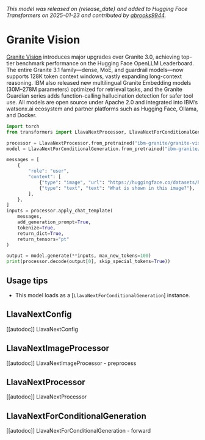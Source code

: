 <!--Copyright 2025 The HuggingFace Team. All rights reserved.

Licensed under the Apache License, Version 2.0 (the "License"); you may not use this file except in compliance with
the License. You may obtain a copy of the License at

http://www.apache.org/licenses/LICENSE-2.0

Unless required by applicable law or agreed to in writing, software distributed under the License is distributed on
an "AS IS" BASIS, WITHOUT WARRANTIES OR CONDITIONS OF ANY KIND, either express or implied. See the License for the
specific language governing permissions and limitations under the License.

⚠️ Note that this file is in Markdown but contain specific syntax for our doc-builder (similar to MDX) that may not be
rendered properly in your Markdown viewer.

-->
*This model was released on {release_date} and added to Hugging Face Transformers on 2025-01-23 and contributed by [abrooks9944](https://huggingface.co/abrooks9944).*

# Granite Vision

[Granite Vision](https://www.ibm.com/new/announcements/ibm-granite-3-1-powerful-performance-long-context-and-more) introduces major upgrades over Granite 3.0, achieving top-tier benchmark performance on the Hugging Face OpenLLM Leaderboard. The entire Granite 3.1 family—dense, MoE, and guardrail models—now supports 128K token context windows, vastly expanding long-context reasoning. IBM also released new multilingual Granite Embedding models (30M–278M parameters) optimized for retrieval tasks, and the Granite Guardian series adds function-calling hallucination detection for safer tool use. All models are open source under Apache 2.0 and integrated into IBM’s watsonx.ai ecosystem and partner platforms such as Hugging Face, Ollama, and Docker.

<hfoptions id="usage">
<hfoption id="LlavaNextForConditionalGeneration">

```py
import torch
from transformers import LlavaNextProcessor, LlavaNextForConditionalGeneration

processor = LlavaNextProcessor.from_pretrained("ibm-granite/granite-vision-3.1-2b-preview",
model = LlavaNextForConditionalGeneration.from_pretrained("ibm-granite/granite-vision-3.1-2b-preview", dtype="auto")

messages = [
    {
        "role": "user",
        "content": [
            {"type": "image", "url": "https://huggingface.co/datasets/huggingface/documentation-images/resolve/main/pipeline-cat-chonk.jpeg"},
            {"type": "text", "text": "What is shown in this image?"},
        ],
    },
]
inputs = processor.apply_chat_template(
    messages,
    add_generation_prompt=True,
    tokenize=True,
    return_dict=True,
    return_tensors="pt"
)

output = model.generate(**inputs, max_new_tokens=100)
print(processor.decode(output[0], skip_special_tokens=True))
```

</hfoption>
</hfoptions>

## Usage tips

- This model loads as a [`LlavaNextForConditionalGeneration`] instance.

## LlavaNextConfig

[[autodoc]] LlavaNextConfig

## LlavaNextImageProcessor

[[autodoc]] LlavaNextImageProcessor
    - preprocess

## LlavaNextProcessor

[[autodoc]] LlavaNextProcessor

## LlavaNextForConditionalGeneration

[[autodoc]] LlavaNextForConditionalGeneration
    - forward
